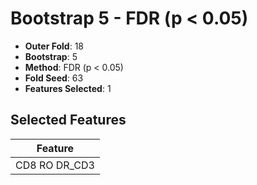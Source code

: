 # Bootstrap 5 - FDR (p < 0.05)

- **Outer Fold**: 18
- **Bootstrap**: 5
- **Method**: FDR (p < 0.05)
- **Fold Seed**: 63
- **Features Selected**: 1

## Selected Features

| Feature |
|---------|
| CD8 RO DR_CD3 |
